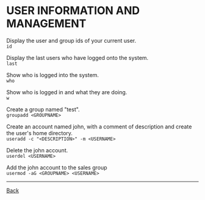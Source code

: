# USER INFORMATION AND MANAGEMENT
Display the user and group ids of your current user.  
`id`

Display the last users who have logged onto the system.  
`last`

Show who is logged into the system.  
`who`

Show who is logged in and what they are doing.  
`w`

Create a group named "test".  
`groupadd <GROUPNAME>`

Create an account named john, with a comment of description and create the user's home directory.  
`useradd -c "<DESCRIPTION>" -m <USERNAME>`

Delete the john account.  
`userdel <USERNAME>`

Add the john account to the sales group  
`usermod -aG <GROUPNAME> <USERNAME>`

---

[Back](../contents.md)